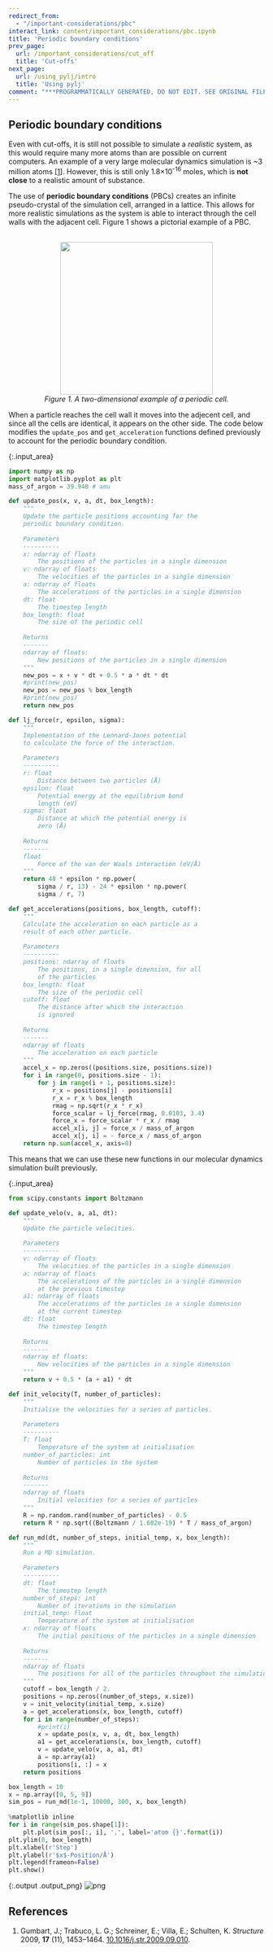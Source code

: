 ```yaml
---
redirect_from:
  - "/important-considerations/pbc"
interact_link: content/important_considerations/pbc.ipynb
title: 'Periodic boundary conditions'
prev_page:
  url: /important_considerations/cut_off
  title: 'Cut-offs'
next_page:
  url: /using_pylj/intro
  title: 'Using pylj'
comment: "***PROGRAMMATICALLY GENERATED, DO NOT EDIT. SEE ORIGINAL FILES IN /content***"
---
```


## Periodic boundary conditions

Even with cut-offs, it is still not possible to simulate a *realistic* system, as this would require many more atoms than are possible on current computers.
An example of a very large molecular dynamics simulation is ~3 million atoms [[1](#references)]. 
However, this is still only 1.8×10<sup>-16</sup> moles, which is **not close** to a realistic amount of substance.

The use of **periodic boundary conditions** (PBCs) creates an infinite pseudo-crystal of the simulation cell, arranged in a lattice. 
This allows for more realistic simulations as the system is able to interact through the cell walls with the adjacent cell. 
Figure 1 shows a pictorial example of a PBC. 

<center>
    <br>
    <img src="../images/pbc.png" width="300px"><br>
    <i>Figure 1. A two-dimensional example of a periodic cell.</i>
    <br>
</center>

When a particle reaches the cell wall it moves into the adjecent cell, and since all the cells are identical, it appears on the other side. 
The code below modifies the `update_pos` and `get_acceleration` functions defined previously to account for the periodic boundary condition.



{:.input_area}
```python
import numpy as np
import matplotlib.pyplot as plt
mass_of_argon = 39.948 # amu

def update_pos(x, v, a, dt, box_length):
    """
    Update the particle positions accounting for the 
    periodic boundary condition.
    
    Parameters
    ----------
    x: ndarray of floats
        The positions of the particles in a single dimension
    v: ndarray of floats
        The velocities of the particles in a single dimension
    a: ndarray of floats
        The accelerations of the particles in a single dimension
    dt: float
        The timestep length
    box_length: float 
        The size of the periodic cell
    
    Returns
    -------
    ndarray of floats:
        New positions of the particles in a single dimension
    """
    new_pos = x + v * dt + 0.5 * a * dt * dt
    #print(new_pos)
    new_pos = new_pos % box_length
    #print(new_pos)
    return new_pos

def lj_force(r, epsilon, sigma):
    """
    Implementation of the Lennard-Jones potential 
    to calculate the force of the interaction.
    
    Parameters
    ----------
    r: float
        Distance between two particles (Å)
    epsilon: float 
        Potential energy at the equilibrium bond 
        length (eV)
    sigma: float 
        Distance at which the potential energy is 
        zero (Å)
    
    Returns
    -------
    float
        Force of the van der Waals interaction (eV/Å)
    """
    return 48 * epsilon * np.power(
        sigma / r, 13) - 24 * epsilon * np.power(
        sigma / r, 7)

def get_accelerations(positions, box_length, cutoff):
    """
    Calculate the acceleration on each particle as a 
    result of each other particle. 
    
    Parameters
    ----------
    positions: ndarray of floats
        The positions, in a single dimension, for all
        of the particles
    box_length: float 
        The size of the periodic cell
    cutoff: float
        The distance after which the interaction 
        is ignored
        
    Returns
    -------
    ndarray of floats
        The acceleration on each particle
    """
    accel_x = np.zeros((positions.size, positions.size))
    for i in range(0, positions.size - 1):
        for j in range(i + 1, positions.size):
            r_x = positions[j] - positions[i]
            r_x = r_x % box_length
            rmag = np.sqrt(r_x * r_x)
            force_scalar = lj_force(rmag, 0.0103, 3.4)
            force_x = force_scalar * r_x / rmag
            accel_x[i, j] = force_x / mass_of_argon
            accel_x[j, i] = - force_x / mass_of_argon
    return np.sum(accel_x, axis=0)
```


This means that we can use these new functions in our molecular dynamics simulation built previously. 



{:.input_area}
```python
from scipy.constants import Boltzmann

def update_velo(v, a, a1, dt):
    """
    Update the particle velocities.
    
    Parameters
    ----------
    v: ndarray of floats
        The velocities of the particles in a single dimension
    a: ndarray of floats
        The accelerations of the particles in a single dimension 
        at the previous timestep
    a1: ndarray of floats
        The accelerations of the particles in a single dimension
        at the current timestep
    dt: float
        The timestep length
    
    Returns
    -------
    ndarray of floats:
        New velocities of the particles in a single dimension
    """
    return v + 0.5 * (a + a1) * dt

def init_velocity(T, number_of_particles):
    """
    Initialise the velocities for a series of particles.
    
    Parameters
    ----------
    T: float
        Temperature of the system at initialisation
    number_of_particles: int
        Number of particles in the system
    
    Returns
    -------
    ndarray of floats
        Initial velocities for a series of particles
    """
    R = np.random.rand(number_of_particles) - 0.5
    return R * np.sqrt((Boltzmann / 1.602e-19) * T / mass_of_argon)

def run_md(dt, number_of_steps, initial_temp, x, box_length):
    """
    Run a MD simulation.
    
    Parameters
    ----------
    dt: float
        The timestep length
    number_of_steps: int
        Number of iterations in the simulation
    initial_temp: float
        Temperature of the system at initialisation
    x: ndarray of floats
        The initial positions of the particles in a single dimension
        
    Returns
    -------
    ndarray of floats
        The positions for all of the particles throughout the simulation
    """
    cutoff = box_length / 2.
    positions = np.zeros((number_of_steps, x.size))
    v = init_velocity(initial_temp, x.size)
    a = get_accelerations(x, box_length, cutoff)
    for i in range(number_of_steps):
        #print(i)
        x = update_pos(x, v, a, dt, box_length)
        a1 = get_accelerations(x, box_length, cutoff)
        v = update_velo(v, a, a1, dt)
        a = np.array(a1)
        positions[i, :] = x
    return positions

box_length = 10
x = np.array([0, 5, 9])
sim_pos = run_md(1e-1, 10000, 300, x, box_length)
    
%matplotlib inline
for i in range(sim_pos.shape[1]):
    plt.plot(sim_pos[:, i], '.', label='atom {}'.format(i))
plt.ylim(0, box_length)
plt.xlabel(r'Step')
plt.ylabel(r'$x$-Position/Å')
plt.legend(frameon=False)
plt.show()
```



{:.output .output_png}
![png](../images/important_considerations/pbc_5_0.png)



## References

1. Gumbart, J.; Trabuco, L. G.; Schreiner, E.; Villa, E.; Schulten, K. *Structure* 2009, **17** (11), 1453–1464. [10.1016/j.str.2009.09.010](https://doi.org/10.1016/j.str.2009.09.010).
